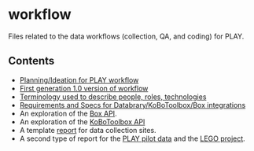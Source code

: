 # workflow
Files related to the data workflows (collection, QA, and coding) for PLAY.

## Contents

- [Planning/Ideation for PLAY workflow](https://PLAY-behaviorome.github.io/workflow/workflow-planning.html)
- [First generation 1.0 version of workflow](https://PLAY-behaviorome.github.io/workflow/workflow-1.0.html)
- [Terminology used to describe people, roles, technologies](https://PLAY-behaviorome.github.io/workflow/terminology.html)
- [Requirements and Specs for Databrary/KoBoToolbox/Box integrations](https://PLAY-behaviorome.github.io/workflow/requirements/databrary-box-kobo-requirements.html)
- An exploration of the [Box API](https://PLAY-behaviorome.github.io/workflow/api_explorations/api-explorations-box.html).
- An exploration of the [KoBoToolbox API](https://PLAY-behaviorome.github.io/workflow/api-explorations/api-explorations-kobotoolbox.html)
- A template [report](https://PLAY-behaviorome.github.io/workflow/site-report-template.html) for data collection sites.
- A second type of report for the [PLAY pilot data](https://PLAY-behaviorome.github.io/workflow/vol_reports/vol-444-report.html) and the [LEGO project](https://PLAY-behaviorome.github.io/workflow/vol-reports/vol-563-report.html).
